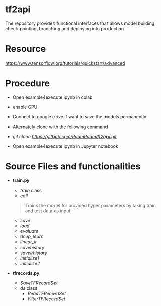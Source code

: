 # tf2api

The repository provides functional interfaces that allows model building, check-pointing, branching and deploying into production


# Resource

https://www.tensorflow.org/tutorials/quickstart/advanced

# Procedure

* Open example4execute.ipynb in colab
* enable GPU
* Connect to google drive if want to save the models permanently

* Alternately clone with the following command
* _git clone https://github.com/RaamRaam/tf2api.git_
* Open example4execute.ipynb in Jupyter notebook

# Source Files and functionalities
* __train.py__
  * _train_ class
  * _call_
  > Trains the model for provided hyper parameters by taking train and test data as input
  * _save_
  * _load_
  * _evaluate_
  * *_deep_learn_*
  * *_linear_lr_*
  * *_savehistory_*
  * *_savelrhistory_*
  * *_initialize1_*
  * *_initialize2_*
  
* __tfrecords.py__
  * _SaveTFRecordSet_
  * _ds_ class
    * _ReadTFRecordSet_
    * _FilterTFRecordSet_
